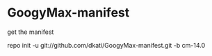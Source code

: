 # GoogyMax-manifest
get the manifest

repo init -u git://github.com/dkati/GoogyMax-manifest.git -b cm-14.0

